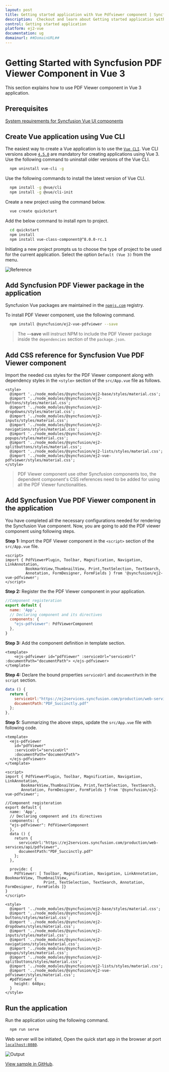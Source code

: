 ```yaml
---
layout: post
title: Getting started application with Vue Pdfviewer component | Syncfusion
description:  Checkout and learn about Getting started application with Vue Pdfviewer component of Syncfusion Essential JS 2 and more details.
control: Getting started application 
platform: ej2-vue
documentation: ug
domainurl: ##DomainURL##
---
```


# Getting Started with Syncfusion PDF Viewer Component in Vue 3

This section explains how to use PDF Viewer component in Vue 3 application.

## Prerequisites

[System requirements for Syncfusion Vue UI components](https://ej2.syncfusion.com/vue/documentation/system-requirements/)

## Create Vue application using Vue CLI

The easiest way to create a Vue application is to use the [`Vue CLI`](https://github.com/vuejs/vue-cli). Vue CLI versions above [`4.5.0`](https://v3.vuejs.org/guide/migration/introduction.html#vue-cli) are mandatory for creating applications using Vue 3. Use the following command to uninstall older versions of the Vue CLI.

```bash
  npm uninstall vue-cli -g
```

Use the following commands to install the latest version of Vue CLI.

```bash
  npm install -g @vue/cli
  npm install -g @vue/cli-init
```

Create a new project using the command below.

```bash
  vue create quickstart
```

Add the below command to install npm to project.

```bash
  cd quickstart
  npm install
  npm install vue-class-component@^8.0.0-rc.1
```

Initiating a new project prompts us to choose the type of project to be used for the current application. Select the option `Default (Vue 3)` from the menu.

![Reference](./images/vue3-terminal.png)

## Add Syncfusion PDF Viewer package in the application

 Syncfusion Vue packages are maintained in the [`npmjs.com`](https://www.npmjs.com/~syncfusionorg) registry.
 
 To install PDF Viewer component, use the following command.

```bash
  npm install @syncfusion/ej2-vue-pdfviewer --save
```

> The **--save** will instruct NPM to include the PDF Viewer package inside the `dependencies` section of the `package.json`.

## Add CSS reference for Syncfusion Vue PDF Viewer component

Import the needed css styles for the PDF Viewer component along with dependency styles in the `<style>` section of the `src/App.vue` file as follows.

```
<style>
  @import '../node_modules/@syncfusion/ej2-base/styles/material.css';
  @import '../node_modules/@syncfusion/ej2-buttons/styles/material.css';
  @import '../node_modules/@syncfusion/ej2-dropdowns/styles/material.css';  
  @import '../node_modules/@syncfusion/ej2-inputs/styles/material.css';  
  @import '../node_modules/@syncfusion/ej2-navigations/styles/material.css';
  @import '../node_modules/@syncfusion/ej2-popups/styles/material.css';
  @import '../node_modules/@syncfusion/ej2-splitbuttons/styles/material.css';
  @import '../node_modules/@syncfusion/ej2-lists/styles/material.css';
  @import '../node_modules/@syncfusion/ej2-vue-pdfviewer/styles/material.css';
</style>
```

> PDF Viewer component use other Syncfusion components too, the dependent component's CSS references need to be added for using all the PDF Viewer functionalities.

## Add Syncfusion Vue PDF Viewer component in the application

You have completed all the necessary configurations needed for rendering the Syncfusion Vue component. Now, you are going to add the PDF viewer component using following steps.

**Step 1:** Import the PDF Viewer component in the `<script>` section of the `src/App.vue` file.

```
<script>
import { PdfViewerPlugin, Toolbar, Magnification, Navigation, LinkAnnotation, 
         BookmarkView,ThumbnailView, Print,TextSelection, TextSearch, 
         Annotation, FormDesigner, FormFields } from '@syncfusion/ej2-vue-pdfviewer';
</script>
```

**Step 2:** Register the the PDF Viewer component in your application.

```js
//Component registeration
export default {
  name: 'App',
  // Declaring component and its directives
  components: {
    "ejs-pdfviewer": PdfViewerComponent
  },
}
```

**Step 3:** Add the component definition in template section.

```
<template>
    <ejs-pdfviewer id="pdfViewer" :serviceUrl="serviceUrl" :documentPath="documentPath"> </ejs-pdfviewer>
</template>

```

**Step 4:** Declare the bound properties `serviceUrl` and `documentPath` in the `script` section.

  ```js
  data () {
    return {
      serviceUrl:"https://ej2services.syncfusion.com/production/web-services/api/pdfviewer",
      documentPath:"PDF_Succinctly.pdf"
    };
  },
  ```

**Step 5:** Summarizing the above steps, update the `src/App.vue` file with following code.

  ```
  <template>
    <ejs-pdfviewer 
      id="pdfViewer" 
      :serviceUrl="serviceUrl" 
      :documentPath="documentPath"> 
    </ejs-pdfviewer>
  </template>

<script>
import { PdfViewerPlugin, Toolbar, Magnification, Navigation, LinkAnnotation, 
         BookmarkView,ThumbnailView, Print,TextSelection, TextSearch, 
         Annotation, FormDesigner, FormFields } from '@syncfusion/ej2-vue-pdfviewer';

  //Component registeration
  export default {
    name: 'App',
    // Declaring component and its directives
    components: {
    "ejs-pdfviewer": PdfViewerComponent
    },
    data () {
      return {
        serviceUrl:"https://ej2services.syncfusion.com/production/web-services/api/pdfviewer",
        documentPath:"PDF_Succinctly.pdf"
      };
    },

    provide: {
      PdfViewer: [ Toolbar, Magnification, Navigation, LinkAnnotation, BookmarkView, ThumbnailView, 
                   Print, TextSelection, TextSearch, Annotation, FormDesigner, FormFields ]}
}
</script>

  <style>
    @import '../node_modules/@syncfusion/ej2-base/styles/material.css';
    @import '../node_modules/@syncfusion/ej2-buttons/styles/material.css';
    @import '../node_modules/@syncfusion/ej2-dropdowns/styles/material.css';  
    @import '../node_modules/@syncfusion/ej2-inputs/styles/material.css';  
    @import '../node_modules/@syncfusion/ej2-navigations/styles/material.css';
    @import '../node_modules/@syncfusion/ej2-popups/styles/material.css';
    @import '../node_modules/@syncfusion/ej2-splitbuttons/styles/material.css';
    @import '../node_modules/@syncfusion/ej2-lists/styles/material.css';
    @import '../node_modules/@syncfusion/ej2-vue-pdfviewer/styles/material.css';
    #pdfViewer {
      height: 640px;
    }
  </style>
  ```

## Run the application

Run the application using the following command.

```bash
  npm run serve
```

Web server will be initiated, Open the quick start app in the browser at port [`localhost:8080`](http://localhost:8080/).

![Output](./images/Vue3-pdf-viewer-demo.png)

[View sample in GitHub](https://github.com/SyncfusionExamples/vue-pdf-viewer-examples/tree/master/Getting%20Started-Vue3).
